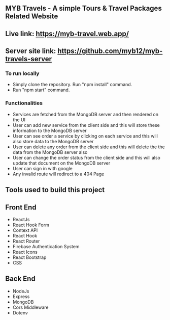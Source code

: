 ## MYB Travels - A simple Tours & Travel Packages Related Website

## Live link: https://myb-travel.web.app/
## Server site link: https://github.com/myb12/myb-travels-server

### To run locally
* Simply clone the repository. Run "npm install" command.
* Run "npm start" command.

### Functionalities
* Services are fetched from the MongoDB server and then rendered on the UI
* User can add new service from the client side and this will store these information to the MongoDB server
* User can see order a service by clicking on each service and this will also store data to the MongoDB server
* User can delete any order from the client side and this will delete the the data from the MongoDB server also
* User can change the order status from the client side and this will also update that document on the MongoDB server
* User can sign in with google
* Any invalid route will redirect to a 404 Page 

## Tools used to build this project

## Front End
* ReactJs
* React Hook Form
* Context API
* React Hook
* React Router
* Firebase Authentication System
* React Icons
* React Bootstrap
* CSS 

## Back End
* NodeJs
* Express
* MongoDB
* Cors Middleware
* Dotenv
